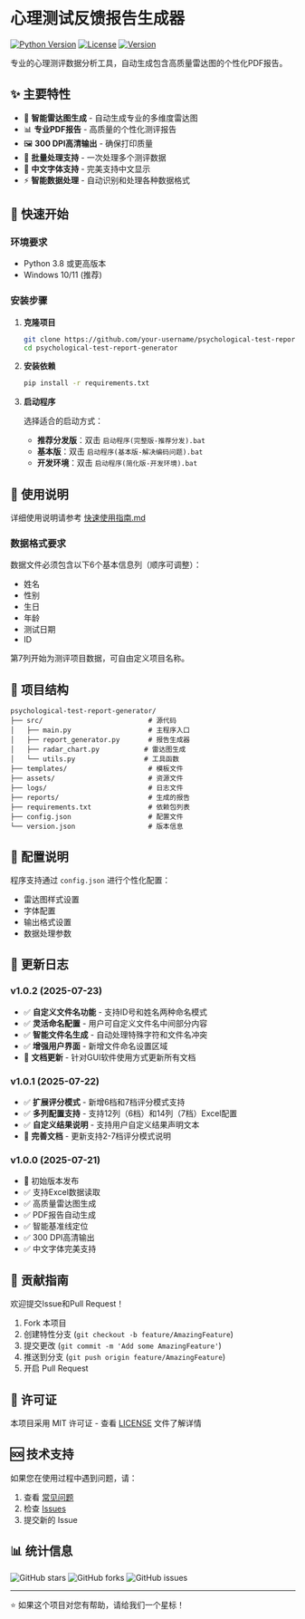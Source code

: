 # 心理测试反馈报告生成器

[![Python Version](https://img.shields.io/badge/python-3.8%2B-blue.svg)](https://www.python.org/downloads/)
[![License](https://img.shields.io/badge/license-MIT-green.svg)](LICENSE)
[![Version](https://img.shields.io/badge/version-1.0.2-orange.svg)](version.json)

专业的心理测评数据分析工具，自动生成包含高质量雷达图的个性化PDF报告。

## ✨ 主要特性

- 🎯 **智能雷达图生成** - 自动生成专业的多维度雷达图
- 📊 **专业PDF报告** - 高质量的个性化测评报告
- 🖼️ **300 DPI高清输出** - 确保打印质量
- 🔄 **批量处理支持** - 一次处理多个测评数据
- 🎨 **中文字体支持** - 完美支持中文显示
- ⚡ **智能数据处理** - 自动识别和处理各种数据格式

## 🚀 快速开始

### 环境要求

- Python 3.8 或更高版本
- Windows 10/11 (推荐)

### 安装步骤

1. **克隆项目**
   ```bash
   git clone https://github.com/your-username/psychological-test-report-generator.git
   cd psychological-test-report-generator
   ```

2. **安装依赖**
   ```bash
   pip install -r requirements.txt
   ```

3. **启动程序**
   
   选择适合的启动方式：
   - **推荐分发版**：双击 `启动程序(完整版-推荐分发).bat`
   - **基本版**：双击 `启动程序(基本版-解决编码问题).bat`
   - **开发环境**：双击 `启动程序(简化版-开发环境).bat`

## 📖 使用说明

详细使用说明请参考 [快速使用指南.md](快速使用指南.md)

### 数据格式要求

数据文件必须包含以下6个基本信息列（顺序可调整）：
- 姓名
- 性别  
- 生日
- 年龄
- 测试日期
- ID

第7列开始为测评项目数据，可自由定义项目名称。

## 📁 项目结构

```
psychological-test-report-generator/
├── src/                          # 源代码
│   ├── main.py                   # 主程序入口
│   ├── report_generator.py       # 报告生成器
│   ├── radar_chart.py           # 雷达图生成
│   └── utils.py                 # 工具函数
├── templates/                    # 模板文件
├── assets/                       # 资源文件
├── logs/                         # 日志文件
├── reports/                      # 生成的报告
├── requirements.txt              # 依赖包列表
├── config.json                   # 配置文件
└── version.json                  # 版本信息
```

## 🔧 配置说明

程序支持通过 `config.json` 进行个性化配置：

- 雷达图样式设置
- 字体配置
- 输出格式设置
- 数据处理参数

## 📝 更新日志

### v1.0.2 (2025-07-23)
- ✅ **自定义文件名功能** - 支持ID号和姓名两种命名模式
- ✅ **灵活命名配置** - 用户可自定义文件名中间部分内容
- ✅ **智能文件名生成** - 自动处理特殊字符和文件名冲突
- ✅ **增强用户界面** - 新增文件命名设置区域
- 📝 **文档更新** - 针对GUI软件使用方式更新所有文档

### v1.0.1 (2025-07-22)
- ✅ **扩展评分模式** - 新增6档和7档评分模式支持
- ✅ **多列配置支持** - 支持12列（6档）和14列（7档）Excel配置
- ✅ **自定义结果说明** - 支持用户自定义结果声明文本
- 📝 **完善文档** - 更新支持2-7档评分模式说明

### v1.0.0 (2025-07-21)
- 🎉 初始版本发布
- ✅ 支持Excel数据读取
- ✅ 高质量雷达图生成
- ✅ PDF报告自动生成
- ✅ 智能基准线定位
- ✅ 300 DPI高清输出
- ✅ 中文字体完美支持

## 🤝 贡献指南

欢迎提交Issue和Pull Request！

1. Fork 本项目
2. 创建特性分支 (`git checkout -b feature/AmazingFeature`)
3. 提交更改 (`git commit -m 'Add some AmazingFeature'`)
4. 推送到分支 (`git push origin feature/AmazingFeature`)
5. 开启 Pull Request

## 📄 许可证

本项目采用 MIT 许可证 - 查看 [LICENSE](LICENSE) 文件了解详情

## 🆘 技术支持

如果您在使用过程中遇到问题，请：

1. 查看 [常见问题](README.md#常见问题)
2. 检查 [Issues](https://github.com/your-username/psychological-test-report-generator/issues)
3. 提交新的 Issue

## 📊 统计信息

![GitHub stars](https://img.shields.io/github/stars/your-username/psychological-test-report-generator?style=social)
![GitHub forks](https://img.shields.io/github/forks/your-username/psychological-test-report-generator?style=social)
![GitHub issues](https://img.shields.io/github/issues/your-username/psychological-test-report-generator)

---

⭐ 如果这个项目对您有帮助，请给我们一个星标！